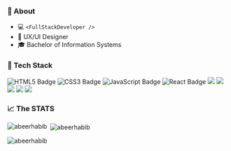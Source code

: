 ### :speech_balloon: About

- :computer: `<FullStackDeveloper />`
- :star2: UX/UI Designer
- :mortar_board: Bachelor of Information Systems

### :wrench: Tech Stack

<p>
  <img src="https://img.shields.io/badge/HTML5-E34F26.svg?style=for-the-badge&logo=HTML5&logoColor=white" alt="HTML5 Badge" />
  <img src="https://img.shields.io/badge/CSS3-1572B6.svg?style=for-the-badge&logo=CSS3&logoColor=white" alt="CSS3 Badge" />
  <img src="https://img.shields.io/badge/JavaScript-F7DF1E.svg?style=for-the-badge&logo=JavaScript&logoColor=black" alt="JavaScript Badge" />
  <img src="https://img.shields.io/badge/React-61DAFB.svg?style=for-the-badge&logo=React&logoColor=black" alt="React Badge" />
  <img src="https://img.shields.io/badge/Java-ED8B00?style=for-the-badge&logo=openjdk&logoColor=white" />
  <img src="https://img.shields.io/badge/Microsoft%20SQL%20Server-CC2927.svg?style=for-the-badge&logo=Microsoft-SQL-Server&logoColor=white" />
  <img src="https://img.shields.io/badge/Express.js-404D59?style=for-the-badge" />
  <img src="https://img.shields.io/badge/MongoDB-47A248.svg?style=for-the-badge&logo=MongoDB&logoColor=white" />
  <img src="https://img.shields.io/badge/Figma-F24E1E.svg?style=for-the-badge&logo=Figma&logoColor=white" />
</p>

### :chart_with_upwards_trend: The STATS

<p><img align="left" src="https://github-readme-stats.vercel.app/api/top-langs?username=abeerhabib&show_icons=true&locale=en&layout=compact" alt="abeerhabib" /></p>
<p>&nbsp;<img align="center" src="https://github-readme-stats.vercel.app/api?username=abeerhabib&show_icons=true&locale=en" alt="abeerhabib" /></p>
<p><img align="center" src="https://github-readme-streak-stats.herokuapp.com/?user=abeerhabib&" alt="abeerhabib" /></p>
